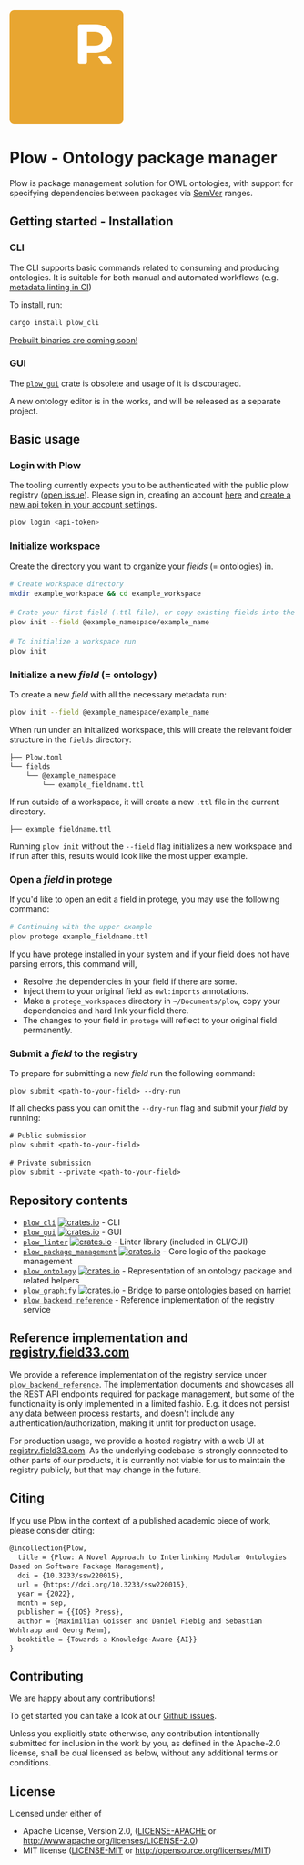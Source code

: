 ![Plow logo](./assets/logo.svg)

# Plow - Ontology package manager

Plow is package management solution for OWL ontologies, with support for specifying dependencies between packages via [SemVer](https://semver.org/) ranges.

## Getting started - Installation

### CLI

The CLI supports basic commands related to consuming and producing ontologies. It is suitable for both manual and automated workflows (e.g. [metadata linting in CI](https://github.com/field33/ontologies/blob/12ede2b557fde94f6a768e8b65c84929a58c05ce/.github/workflows/lint.yml#L33))

To install, run:

```sh
cargo install plow_cli
```

[Prebuilt binaries are coming soon!](https://github.com/field33/plow/issues/1)

### GUI

The [`plow_gui`](https://crates.io/crates/plow_gui) crate is obsolete and usage of it is discouraged.

A new ontology editor is in the works, and will be released as a separate project.

## Basic usage

### Login with Plow

The tooling currently expects you to be authenticated with the public plow registry ([open issue](https://github.com/field33/plow/issues/11)). Please sign in, creating an account [here](plow.pm) and [create a new api token in your account settings](https://staging-registry.field33.com/home#user-tokens).

```sh
plow login <api-token>
```

### Initialize workspace

Create the directory you want to organize your _fields_ (= ontologies) in.

```sh
# Create workspace directory
mkdir example_workspace && cd example_workspace

# Crate your first field (.ttl file), or copy existing fields into the workspace
plow init --field @example_namespace/example_name

# To initialize a workspace run
plow init
```

### Initialize a new _field_ (= ontology)

To create a new _field_ with all the necessary metadata run:

```sh
plow init --field @example_namespace/example_name
```

When run under an initialized workspace, this will create the relevant folder structure in the `fields` directory:

```
├── Plow.toml
└── fields
    └── @example_namespace
        └── example_fieldname.ttl
```

If run outside of a workspace, it will create a new `.ttl` file in the current directory.

```
├── example_fieldname.ttl
```

Running `plow init` without the `--field` flag initializes a new workspace and if run after this, results would look like the most upper example.

### Open a _field_ in protege

If you'd like to open an edit a field in protege, you may use the following command:

```sh
# Continuing with the upper example
plow protege example_fieldname.ttl
```

If you have protege installed in your system and if your field does not have parsing errors, this command will,

- Resolve the dependencies in your field if there are some.
- Inject them to your original field as `owl:imports` annotations.
- Make a `protege_workspaces` directory in `~/Documents/plow`, copy your dependencies and hard link your field there.
- The changes to your field in `protege` will reflect to your original field permanently.

### Submit a _field_ to the registry

To prepare for submitting a new _field_ run the following command:

```shell
plow submit <path-to-your-field> --dry-run
```

If all checks pass you can omit the `--dry-run` flag and submit your _field_ by running:

```shell
# Public submission
plow submit <path-to-your-field>

# Private submission
plow submit --private <path-to-your-field>
```

## Repository contents

- [`plow_cli`](./plow_cli) [<img alt="crates.io" src="https://img.shields.io/crates/v/plow_cli.svg?style=for-the-badge&color=fc8d62&logo=rust" height="20">](https://crates.io/crates/plow_cli) - CLI
- [`plow_gui`](./plow_gui) [<img alt="crates.io" src="https://img.shields.io/crates/v/plow_gui.svg?style=for-the-badge&color=fc8d62&logo=rust" height="20">](https://crates.io/crates/plow_gui) - GUI
- [`plow_linter`](./plow_linter) [<img alt="crates.io" src="https://img.shields.io/crates/v/plow_linter.svg?style=for-the-badge&color=fc8d62&logo=rust" height="20">](https://crates.io/crates/plow_linter) - Linter library (included in CLI/GUI)
- [`plow_package_management`](./plow_package_management) [<img alt="crates.io" src="https://img.shields.io/crates/v/plow_package_management.svg?style=for-the-badge&color=fc8d62&logo=rust" height="20">](https://crates.io/crates/plow_package_management) - Core logic of the package management
- [`plow_ontology`](./plow_ontology) [<img alt="crates.io" src="https://img.shields.io/crates/v/plow_ontology.svg?style=for-the-badge&color=fc8d62&logo=rust" height="20">](https://crates.io/crates/plow_ontology) - Representation of an ontology package and related helpers
- [`plow_graphify`](./plow_graphify) [<img alt="crates.io" src="https://img.shields.io/crates/v/plow_graphify.svg?style=for-the-badge&color=fc8d62&logo=rust" height="20">](https://crates.io/crates/plow_graphify) - Bridge to parse ontologies based on [harriet](https://github.com/field33/harriet)
- [`plow_backend_reference`](./plow_backend_reference) - Reference implementation of the registry service

## Reference implementation and [registry.field33.com](http://registry.field33.com)

We provide a reference implementation of the registry service under [`plow_backend_reference`](./plow_backend_reference).
The implementation documents and showcases all the REST API endpoints required for package management,
but some of the functionality is only implemented in a limited fashio.
E.g. it does not persist any data between process restarts, and doesn't include any authentication/authorization, making it unfit for production usage.

For production usage, we provide a hosted registry with a web UI at [registry.field33.com](http://registry.field33.com).
As the underlying codebase is strongly connected to other parts of our products, it is currently not viable for us to maintain
the registry publicly, but that may change in the future.

## Citing

If you use Plow in the context of a published academic piece of work, please consider citing:

```
@incollection{Plow,
  title = {Plow: A Novel Approach to Interlinking Modular Ontologies Based on Software Package Management},
  doi = {10.3233/ssw220015},
  url = {https://doi.org/10.3233/ssw220015},
  year = {2022},
  month = sep,
  publisher = {{IOS} Press},
  author = {Maximilian Goisser and Daniel Fiebig and Sebastian Wohlrapp and Georg Rehm},
  booktitle = {Towards a Knowledge-Aware {AI}}
}
```

## Contributing

We are happy about any contributions!

To get started you can take a look at our [Github issues](https://github.com/field33/plow/issues).

Unless you explicitly state otherwise, any contribution intentionally
submitted for inclusion in the work by you, as defined in the Apache-2.0
license, shall be dual licensed as below, without any additional terms or
conditions.

## License

Licensed under either of

- Apache License, Version 2.0, ([LICENSE-APACHE](LICENSE-APACHE) or http://www.apache.org/licenses/LICENSE-2.0)
- MIT license ([LICENSE-MIT](LICENSE-MIT) or http://opensource.org/licenses/MIT)
